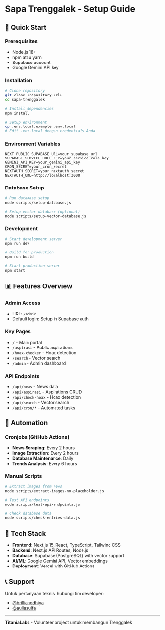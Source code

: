 # Sapa Trenggalek - Setup Guide

## 🚀 Quick Start

### Prerequisites

- Node.js 18+
- npm atau yarn
- Supabase account
- Google Gemini API key

### Installation

```bash
# Clone repository
git clone <repository-url>
cd sapa-trenggalek

# Install dependencies
npm install

# Setup environment
cp .env.local.example .env.local
# Edit .env.local dengan credentials Anda
```

### Environment Variables

```env
NEXT_PUBLIC_SUPABASE_URL=your_supabase_url
SUPABASE_SERVICE_ROLE_KEY=your_service_role_key
GEMINI_API_KEY=your_gemini_api_key
CRON_SECRET=your_cron_secret
NEXTAUTH_SECRET=your_nextauth_secret
NEXTAUTH_URL=http://localhost:3000
```

### Database Setup

```bash
# Run database setup
node scripts/setup-database.js

# Setup vector database (optional)
node scripts/setup-vector-database.js
```

### Development

```bash
# Start development server
npm run dev

# Build for production
npm run build

# Start production server
npm start
```

## 📊 Features Overview

### Admin Access

- URL: `/admin`
- Default login: Setup in Supabase auth

### Key Pages

- `/` - Main portal
- `/aspirasi` - Public aspirations
- `/hoax-checker` - Hoax detection
- `/search` - Vector search
- `/admin` - Admin dashboard

### API Endpoints

- `/api/news` - News data
- `/api/aspirasi` - Aspirations CRUD
- `/api/check-hoax` - Hoax detection
- `/api/search` - Vector search
- `/api/cron/*` - Automated tasks

## 🤖 Automation

### Cronjobs (GitHub Actions)

- **News Scraping**: Every 2 hours
- **Image Extraction**: Every 2 hours
- **Database Maintenance**: Daily
- **Trends Analysis**: Every 6 hours

### Manual Scripts

```bash
# Extract images from news
node scripts/extract-images-no-placeholder.js

# Test API endpoints
node scripts/test-api-endpoints.js

# Check database data
node scripts/check-entries-data.js
```

## 🔧 Tech Stack

- **Frontend**: Next.js 15, React, TypeScript, Tailwind CSS
- **Backend**: Next.js API Routes, Node.js
- **Database**: Supabase (PostgreSQL) with vector support
- **AI/ML**: Google Gemini API, Vector embeddings
- **Deployment**: Vercel with GitHub Actions

## 📞 Support

Untuk pertanyaan teknis, hubungi tim developer:

- [@brillianodhiya](https://www.linkedin.com/in/brilliano-dhiya-ulhaq-44b196194/)
- [@auliazulfa](https://www.linkedin.com/in/aulia-zulfaa-144b78259/)

---

**TitaniaLabs** - Volunteer project untuk membangun Trenggalek
